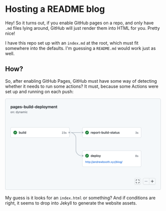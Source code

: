 # Hosting a README blog

Hey!
So it turns out, if you enable GitHub pages on a repo, and only have `.md` files lying around, GitHub will just render them into HTML for you.
Pretty nice!

I have this repo set up with an `index.md` at the root, which must fit somewhere into the defaults.
I'm guessing a `README.md` would work just as well.

## How?

So, after enabling GitHub Pages, GitHub must have some way of detecting whether it needs to run some actions?
It must, because some Actions were set up and running on each push:

[![GitHub Actions](/assets/github.com_broothie_blog_actions_runs_2715808229.png)](https://github.com/broothie/blog/actions/runs/2715818051)

My guess is it looks for an `index.html` or something?
And if conditions are right, it seems to drop into Jekyll to generate the website assets.
